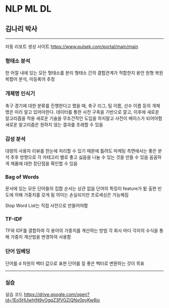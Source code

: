 # NLP ML DL
## 김나리 박사
---
자동 리포트 생성 사이트 <https://www.pulsek.com/portal/main/main>

### 형태소 분석 
한 어절 내에 있는 모든 형태소를 분리 
형태소 간의 결합관계가 적합한지 
용언 원형 복원 
복합어 분석, 미등록어 추정 

### 개체명 인식기 
축구 경기에 대한 분류를 진행한다고 했을 때, 축구 리그, 팀 이름, 선수 이름 등의 개체명은 미리 알고 있어야한다. 
데이터를 통한 사전 구축을 기반으로 깔고, 이후에 새로운 알고리즘을 적용
새로운 기술을 무조건적인 도입을 하지말고 사전이 베이스가 되어야함
새로운 알고리즘은 원하지 않는 결과를 초래할 수 있음 

### 감성 분석 
대량의 사용자 리뷰를 한눈에 처리할 수 있기 때문에 틀려도 마케팅 측면에서는 좋은 분석 
추후 방향으로 각 카테고리 별로 좋고 싫음을 나눌 수 있는 것을 만들 수 있음
꼼꼼하게 제품에 대한 장단점을 확인할 수 있음 

### Bag of Words
문서에 있는 모든 단어들의 집합 
순서는 상관 없음 
단어의 특징이 feature가 됱 
출현 빈도에 의해 가중치를 갖게 됨 
의미는 손실되지만 프로세싱은 가능해짐 

Stop Word List는 직접 사전으로 만들어야함 

### TF-IDF
TF와 IDF를 결합하여 각 용어의 가중치를 계산하는 방법 
각 회사 마다 각자의 수식을 통해 가중치 계산법을 변경하여 사용함 

### 단어 임베딩
단어를 d 차원의 벡터 값으로 표현 
단어를 질 좋은 벡터로 변환하는 것이 목표 

---
### 실습 
실습 코드 <https://drive.google.com/open?id=1Eo5HUwhtN9vOgqZ3fVGZjQNx0pyKw8jo>


